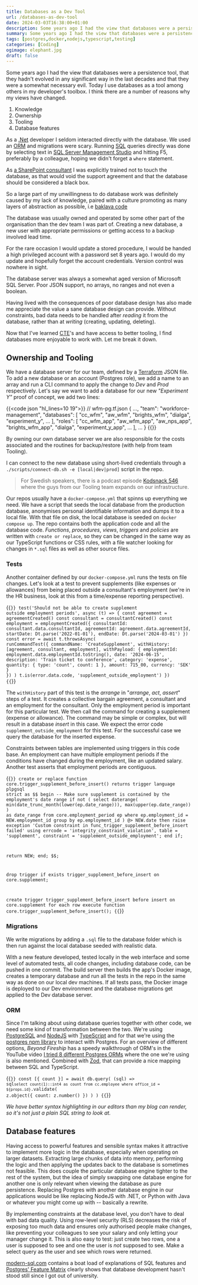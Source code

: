 ```yaml
---
title: Databases as a Dev Tool
url: /databases-as-dev-tool
date: 2024-03-03T16:38:00+01:00
description: Some years ago I had the view that databases were a persistence tool, that they hadn’t evolved in any significant way in the last decades and that they were a somewhat necessary evil. Today I use databases as a tool among others in my developer’s toolbox. I think there are a number of reasons why my views have changed.
summary: Some years ago I had the view that databases were a persistence tool, that they hadn’t evolved in any significant way in the last decades and that they were a somewhat necessary evil. Today I use databases as a tool among others in my developer’s toolbox. I think there are a number of reasons why my views have changed.
tags: [postgres,docker,nodejs,typescript,testing]
categories: [Coding]
ogimage: elephant.jpg
draft: false
---
```


Some years ago I had the view that databases were a persistence tool, that they
hadn't evolved in any significant way in the last decades and that they were a
somewhat necessary evil. Today I use databases as a tool among others in
my developer's toolbox. I think there are a number of reasons why my views have
changed.

1. Knowledge
2. Ownership
3. Tooling
4. Database features

As a [.Net](https://dot.net) developer I seldom interacted directly with the
database. We used an
[ORM](https://en.wikipedia.org/wiki/Object%E2%80%93relational_mapping) and
migrations were scary. Running [SQL](https://en.wikipedia.org/wiki/SQL) queries
directly was done by selecting text in [SQL Server Management
Studio](https://en.wikipedia.org/wiki/SQL_Server_Management_Studio) and hitting
F5, preferably by a colleague, hoping we didn't forget a `where` statement.

As [a SharePoint
consultant](http://localhost:46433/getting-a-divorce-from-sharepoint/) I was
explicitly trained not to touch the database, as that would void the support
agreement and that the database should be considered a black box. 

So a large part of my unwillingness to do database work was definitely caused
by my lack of knowledge, paired with a culture promoting as many layers of
abstraction as possible, i.e [baklava
code](https://www.johndcook.com/blog/2009/07/27/baklav-code/)

The database was usually owned and operated by some other part of the
organisation than the dev team I was part of. Creating a new database, a new
user with appropriate permissions or getting access to a backup involved lead
time. 

For the rare occasion I would update a stored procedure, I would be handed a
high privileged account with a password set 8 years ago. I would do my update
and hopefully forget the account credentials. Version control was nowhere in
sight. 

The database server was always a somewhat aged version of Microsoft SQL Server.
Poor JSON support, no arrays, no ranges and not even a boolean. 

Having lived with the consequences of poor database design has also made me
appreciate the value a sane database design can provide. Without constraints,
bad data needs to be handled after *reading* it from the database, rather than
at *writing* (creating, updating, deleting).

Now that I've learned
[CTE](https://www.postgresql.org/docs/current/queries-with.html)'s and have
access to better tooling, I find databases more enjoyable to work with. Let me
break it down.

## Ownership and Tooling

We have a database server for our team, defined by a [Terraform](https://www.terraform.io/) JSON file. To
add a new database or an account (Postgres role), we add a name to an array and
run a CLI command to apply the change to *Dev* and *Prod* respectively. Let's
say we want to add a database for our new *"Experiment Y"* proof of concept, we
add two lines:

{{<code json "hl_lines=10 19">}}
// wfm-pg.tf.json
{
  ..., 
  "team": "workforce-management",
  "databases": [
	"cc_wfm",
	"aw_wfm",
	"brights_wfm",
	"dialga",
	"experiment_y",
	...
  ],
  "roles": [
	"cc_wfm_app",
	"aw_wfm_app",
	"aw_nps_app",
	"brights_wfm_app",
	"dialga",
	"experiment_y_app",
	...
  ],
  ...
}
{{</code>}}


By owning our own database server we are also responsible for the costs
associated and the routines for backup/restore (with help from team Tooling).

I can connect to the new database using short-lived credentials through a
`./scripts/connect-db.sh -e [local|dev|prod]` script in the repo.

> For Swedish speakers, there is a podcast episode [Kodsnack
546](https://kodsnack.se/546) where the guys from our Tooling team expands on
our infrastructure.

Our repos usually have a `docker-compose.yml` that spinns up everything we
need. We have a script that seeds the local database from the production
database, anonymises personal identifiable information and dumps it to a local
file. With that file on disk, the local database is seeded on `docker compose
up`. The repo contains both the application code and all the database code.
*Functions*, *procedures*, *views*, *triggers* and *policies* are written with
`create or replace`, so they can be changed in the same way as our TypeScript
functions or CSS rules, with a file watcher looking for changes in `*.sql`
files as well as other source files. 

### Tests
Another container defined by our `docker-compose.yml` runs the tests on file
changes. Let's look at a test to prevent supplements (like expenses or
allowances) from being placed outside a consultant's employment (we're in the
HR business, look at this from a time/expense reporting perspective).

{{<code typescript>}}
test('Should not be able to create supplement outside employment periods', async (t) => {
  const agreement = agreementCreated()
  const consultant = consultantCreated()
  const employment = employmentCreated({
    consultantId: consultant.data.consultantId,
    agreementId: agreement.data.agreementId,
    startDate: Dt.parse('2022-01-01'),
    endDate: Dt.parse('2024-03-01')
  })
  const error = await t.throwsAsync<CommandValidationError>(
    runCommandTest({
      commandName: 'CreateSupplement',
      withHistory: [agreement, consultant, employment],
      withPayload: {
        employmentId: employment.data.employmentId.toString(),
        date: '2024-06-15',
        description: 'Train ticket to conference',
        category: 'expense',
        quantity: { type: 'count', count: 1 },
        amount: 715_00,
        currency: 'SEK'
      }
    })
  )
  t.is(error.data.code, 'supplement_outside_employment')
})
{{</code>}}

The `withHistory` part of this test is the *arrange* in "*arrange*, *act*,
*assert*" steps of a test. It creates a collective bargain agreement, a
consultant and an employment for the consultant. Only the employment period is
important for this particular test. We then call the command for creating a
supplement (expense or allowance). The command may be simple or complex, but
will result in a database *insert* in this case. We expect the error code
`supplement_outside_employment` for this test. For the successful case we query
the database for the inserted expense.

Constraints between tables are implemented using triggers in this code base. An
employment can have multiple employment periods if the conditions have changed
during the employment, like an updated salary. Another test asserts that
employment periods are contiguous. 

{{<code plpgsql>}}
create or replace function core.trigger_supplement_before_insert()
returns trigger
 language plpgsql
 strict
as $$
begin
  -- Make sure supplement is contained by the employment's date range
  if not (
    select daterange(
      min(date_trunc_month(lower(ep.date_range))),
      max(upper(ep.date_range))
    ) as date_range
    from core.employment_period ep
    where ep.employment_id = NEW.employment_id
    group by ep.employment_id
  ) @> NEW.date then
    raise exception 'Custom constraint in func_trigger_supplement_before_insert failed' using
      errcode = 'integrity_constraint_violation',
      table = 'supplement',
      constraint = 'supplement_outside_employment';
  end if;

  return NEW;
end;
$$;

drop trigger if exists trigger_supplement_before_insert on core.supplement;

create trigger trigger_supplement_before_insert
  before insert on core.supplement
  for each row
  execute function core.trigger_supplement_before_insert();
{{</code>}}

### Migrations

We write migrations by adding a `.sql` file to the database folder which is
then run against the local database seeded with realistic data. 

With a new feature developed, tested locally in the web interface and some
level of automated tests, all code changes, including database code, can be
pushed in one commit. The build server then builds the app's Docker image,
creates a temporary database and run all the tests in the repo in the same way
as done on our local dev machines. If all tests pass, the Docker image is
deployed to our Dev environment and the database migrations get applied to the
Dev database server. 

### ORM

Since I'm talking about using database queries together with other code, we
need some kind of transformation between the two. We're using
[PostgreSQL](https://www.postgresql.org) and [NodeJS](https://nodejs.org/en)
with [TypeScript](https://www.typescriptlang.org) and for that we're using the
[postgres npm library](https://www.npmjs.com/package/postgres) to interact with
Postgres. For an overview of different options, *Beyond Fireship* has a speedy
walkthrough of ORM's in the YouTube video [I tried 8 different Postgres
ORMs](https://www.youtube.com/watch?v=4QN1BzxF8wM) where the one we're using is
also mentioned. Combined with [Zod](https://zod.dev/), that can provide a nice
mapping between SQL and TypeScript. 

{{<code typescript>}}
const [{ count }] = await db.query(
  (sql) =>
    sql`
      select count(1)::int4 as count
      from cc.employee
      where office_id = ${props.id}
    `.validate(
      z.object({
        count: z.number()
      })
    )
)
{{</code>}}

*We have better syntax highlighting in our editors than my blog can render, so
it's not just a plain SQL string to look at.*

## Database features

Having access to powerful features and sensible syntax makes it attractive to
implement more logic in the database, especially when operating on larger
datasets. Extracting large chunks of data into memory, performing the logic and
then applying the updates back to the database is sometimes not feasible. This
does couple the particular database engine tighter to the rest of the system,
but the idea of simply swapping one database engine for another one is only
relevant when viewing the database as pure persistence. Replacing Postgres with
another database engine in our applications would be like replacing NodeJS with
.NET, or Python with Java or whatever you might come up with -- basically a
rewrite.

By implementing constraints at the database level, you don't have to deal with
bad data quality. Using row-level security (RLS) decreases the risk of exposing
too much data and ensures only authorised people make changes, like preventing
your colleagues to see your salary and only letting your manager change it.
This is also easy to test: just create two rows, one a user is supposed to see
and one the user is *not* supposed to see. Make a select query as the user and
see which rows were returned. 

[modern-sql.com](https://modern-sql.com) contains a boat load of explanations
of SQL features and [Postgres' Feature
Matrix](https://www.postgresql.org/about/featurematrix/) clearly shows that
database development hasn't stood still since I got out of university.
